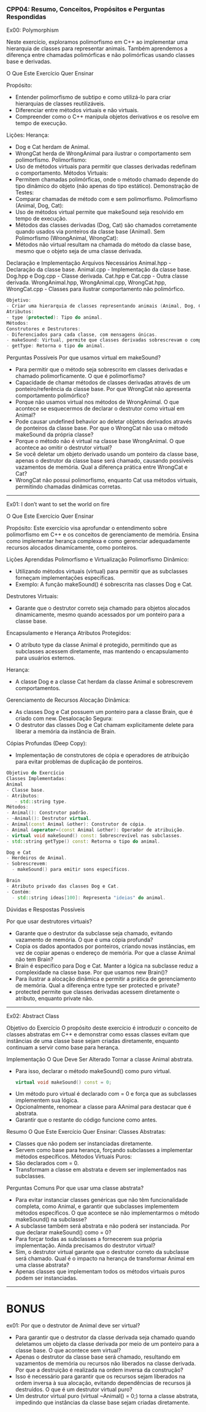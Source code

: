 ### CPP04: Resumo, Conceitos, Propósitos e Perguntas Respondidas

Ex00: Polymorphism

Neste exercício, exploramos polimorfismo em C++ ao implementar uma hierarquia de classes para representar animais. Também aprendemos a diferença entre chamadas polimórficas e não polimórficas usando classes base e derivadas.

O Que Este Exercício Quer Ensinar

Propósito:
- Entender polimorfismo de subtipo e como utilizá-lo para criar hierarquias de classes reutilizáveis.
- Diferenciar entre métodos virtuais e não virtuais.
- Compreender como o C++ manipula objetos derivativos e os resolve em tempo de execução.

Lições:
Herança:
- Dog e Cat herdam de Animal.
- WrongCat herda de WrongAnimal para ilustrar o comportamento sem polimorfismo.
Polimorfismo:
- Uso de métodos virtuais para permitir que classes derivadas redefinam o comportamento.
Métodos Virtuais:
- Permitem chamadas polimórficas, onde o método chamado depende do tipo dinâmico do objeto (não apenas do tipo estático).
Demonstração de Testes:
- Comparar chamadas de método com e sem polimorfismo.
Polimorfismo (Animal, Dog, Cat):
- Uso de métodos virtual permite que makeSound seja resolvido em tempo de execução.
- Métodos das classes derivadas (Dog, Cat) são chamados corretamente quando usados via ponteiros da classe base (Animal).
Sem Polimorfismo (WrongAnimal, WrongCat):
- Métodos não virtual resultam na chamada do método da classe base, mesmo que o objeto seja de uma classe derivada.

Declaração e Implementação
Arquivos Necessários
Animal.hpp - Declaração da classe base.
Animal.cpp - Implementação da classe base.
Dog.hpp e Dog.cpp - Classe derivada.
Cat.hpp e Cat.cpp - Outra classe derivada.
WrongAnimal.hpp, WrongAnimal.cpp, WrongCat.hpp, WrongCat.cpp - Classes para ilustrar comportamento não polimórfico.

```c++
Objetivo:
- Criar uma hierarquia de classes representando animais (Animal, Dog, Cat) para demonstrar polimorfismo.
Atributos:
- type (protected): Tipo do animal.
Métodos:
Construtores e Destrutores:
- Diferenciados para cada classe, com mensagens únicas.
- makeSound: Virtual, permite que classes derivadas sobrescrevam o comportamento.
- getType: Retorna o tipo do animal.
```

Perguntas Possíveis
Por que usamos virtual em makeSound?
- Para permitir que o método seja sobrescrito em classes derivadas e chamado polimorficamente.
O que é polimorfismo?
- Capacidade de chamar métodos de classes derivadas através de um ponteiro/referência da classe base.
Por que WrongCat não apresenta comportamento polimórfico?
- Porque não usamos virtual nos métodos de WrongAnimal.
O que acontece se esquecermos de declarar o destrutor como virtual em Animal?
- Pode causar undefined behavior ao deletar objetos derivados através de ponteiros da classe base.
Por que o WrongCat não usa o método makeSound da própria classe?
- Porque o método não é virtual na classe base WrongAnimal.
O que acontece ao omitir o destrutor virtual?
- Se você deletar um objeto derivado usando um ponteiro da classe base, apenas o destrutor da classe base será chamado, causando possíveis vazamentos de memória.
Qual a diferença prática entre WrongCat e Cat?
- WrongCat não possui polimorfismo, enquanto Cat usa métodos virtuais, permitindo chamadas dinâmicas corretas.

---

Ex01:  I don’t want to set the world on fire

O Que Este Exercício Quer Ensinar

Propósito: Este exercício visa aprofundar o entendimento sobre polimorfismo em C++ e os conceitos de gerenciamento de memória. Ensina como implementar herança complexa e como gerenciar adequadamente recursos alocados dinamicamente, como ponteiros.

Lições Aprendidas
Polimorfismo e Virtualização
Polimorfismo Dinâmico:
- Utilizando métodos virtuais (virtual) para permitir que as subclasses forneçam implementações específicas.
- Exemplo: A função makeSound() é sobrescrita nas classes Dog e Cat.

Destrutores Virtuais:
- Garante que o destrutor correto seja chamado para objetos alocados dinamicamente, mesmo quando acessados por um ponteiro para a classe base.

Encapsulamento e Herança
Atributos Protegidos:
- O atributo type da classe Animal é protegido, permitindo que as subclasses acessem diretamente, mas mantendo o encapsulamento para usuários externos.

Herança:
- A classe Dog e a classe Cat herdam da classe Animal e sobrescrevem comportamentos.

Gerenciamento de Recursos
Alocação Dinâmica:
- As classes Dog e Cat possuem um ponteiro para a classe Brain, que é criado com new.
Desalocação Segura:
- O destrutor das classes Dog e Cat chamam explicitamente delete para liberar a memória da instância de Brain.

Cópias Profundas (Deep Copy):
- Implementação de construtores de cópia e operadores de atribuição para evitar problemas de duplicação de ponteiros.

```c++
Objetivo do Exercício
Classes Implementadas:
Animal
- Classe base.
- Atributos:
   - std::string type.
Métodos:
- Animal(): Construtor padrão.
- ~Animal(): Destrutor virtual.
- Animal(const Animal &other): Construtor de cópia.
- Animal &operator=(const Animal &other): Operador de atribuição.
- virtual void makeSound() const: Sobrescrevível nas subclasses.
- std::string getType() const: Retorna o tipo do animal.

Dog e Cat
- Herdeiros de Animal.
- Sobrescrevem:
  - makeSound() para emitir sons específicos.

Brain
- Atributo privado das classes Dog e Cat.
- Contém:
  - std::string ideas[100]: Representa "ideias" do animal.
```
Dúvidas e Respostas Possíveis

Por que usar destrutores virtuais?
- Garante que o destrutor da subclasse seja chamado, evitando vazamento de memória.
O que é uma cópia profunda?
- Copia os dados apontados por ponteiros, criando novas instâncias, em vez de copiar apenas o endereço de memória.
Por que a classe Animal não tem Brain?
- Brain é específico para Dog e Cat. Manter a lógica na subclasse reduz a complexidade na classe base.
Por que usamos new Brain()?
- Para ilustrar a alocação dinâmica e permitir a prática de gerenciamento de memória.
Qual a diferença entre type ser protected e private?
- protected permite que classes derivadas acessem diretamente o atributo, enquanto private não.

---

Ex02: Abstract Class

Objetivo do Exercício
O propósito deste exercício é introduzir o conceito de classes abstratas em C++ e demonstrar como essas classes evitam que instâncias de uma classe base sejam criadas diretamente, enquanto continuam a servir como base para herança.

Implementação
O Que Deve Ser Alterado
Tornar a classe Animal abstrata.
- Para isso, declarar o método makeSound() como puro virtual.
  ```c++
  virtual void makeSound() const = 0;
  ```
- Um método puro virtual é declarado com = 0 e força que as subclasses implementem sua lógica.
- Opcionalmente, renomear a classe para AAnimal para destacar que é abstrata.
- Garantir que o restante do código funcione como antes.

Resumo
O Que Este Exercício Quer Ensinar:
Classes Abstratas:
- Classes que não podem ser instanciadas diretamente.
- Servem como base para herança, forçando subclasses a implementar métodos específicos.
Métodos Virtuais Puros:
- São declarados com = 0.
- Transformam a classe em abstrata e devem ser implementados nas subclasses.

Perguntas Comuns
Por que usar uma classe abstrata?
- Para evitar instanciar classes genéricas que não têm funcionalidade completa, como Animal, e garantir que subclasses implementem métodos específicos.
O que acontece se não implementarmos o método makeSound() na subclasse?
- A subclasse também será abstrata e não poderá ser instanciada.
Por que declarar makeSound() como = 0?
- Para forçar todas as subclasses a fornecerem sua própria implementação.
Ainda precisamos do destrutor virtual?
- Sim, o destrutor virtual garante que o destrutor correto da subclasse será chamado.
Qual é o impacto na herança de transformar Animal em uma classe abstrata?
- Apenas classes que implementam todos os métodos virtuais puros podem ser instanciadas.

---

# BONUS

ex01:
Por que o destrutor de Animal deve ser virtual?
- Para garantir que o destrutor da classe derivada seja chamado quando deletamos um objeto da classe derivada por meio de um ponteiro para a classe base.
O que acontece sem virtual?
- Apenas o destrutor da classe base será chamado, resultando em vazamentos de memória ou recursos não liberados na classe derivada.
Por que a destruição é realizada na ordem inversa da construção?
- Isso é necessário para garantir que os recursos sejam liberados na ordem inversa à sua alocação, evitando dependências de recursos já destruídos.
O que é um destrutor virtual puro?
- Um destrutor virtual puro (virtual ~Animal() = 0;) torna a classe abstrata, impedindo que instâncias da classe base sejam criadas diretamente.